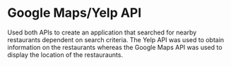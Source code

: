 # Google Maps/Yelp API

Used both APIs to create an application that searched for nearby restaurants dependent on search criteria. The Yelp API was used to obtain information on the restaurants whereas the Google Maps API was used to display the location of the restauraunts.
